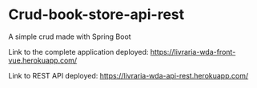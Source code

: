 # Crud-book-store-api-rest

A simple crud made with Spring Boot

Link to the complete application deployed: https://livraria-wda-front-vue.herokuapp.com/

Link to REST API deployed: https://livraria-wda-api-rest.herokuapp.com/
